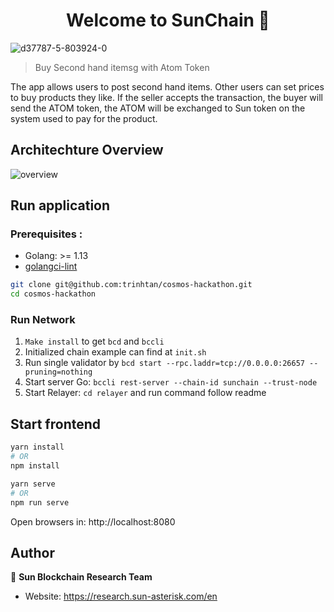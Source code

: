 <h1 align="center">Welcome to SunChain 👋</h1>
<p>
</p>

![d37787-5-803924-0](https://user-images.githubusercontent.com/53574829/82191782-3e818b80-991d-11ea-8b2d-879d1fd6bfda.png)

> Buy Second hand itemsg with Atom Token

The app allows users to post second hand items. Other users can set prices to buy products they like. If the seller accepts the transaction, the buyer will send the ATOM token, the ATOM will be exchanged to Sun token on the system used to pay for the product.

## Architechture Overview

![overview](https://user-images.githubusercontent.com/53574829/82178756-f3f51480-9906-11ea-933d-4fa06c0c507f.png)

## Run application

### Prerequisites :

- Golang: >= 1.13
- [golangci-lint](https://github.com/golangci/golangci-lint)

```bash
git clone git@github.com:trinhtan/cosmos-hackathon.git
cd cosmos-hackathon
```

### Run Network

1. `Make install` to get `bcd` and `bccli`
2. Initialized chain example can find at `init.sh`
3. Run single validator by `bcd start --rpc.laddr=tcp://0.0.0.0:26657 --pruning=nothing`
4. Start server Go: `bccli rest-server --chain-id sunchain --trust-node`
5. Start Relayer: `cd relayer` and run command follow readme

## Start frontend

```bash
yarn install
# OR
npm install
```

```bash
yarn serve
# OR
npm run serve
```

Open browsers in: http://localhost:8080

## Author

👤 **Sun Blockchain Research Team**

- Website: https://research.sun-asterisk.com/en
